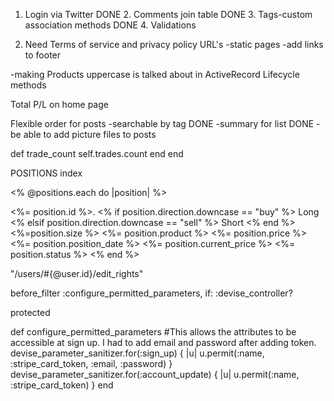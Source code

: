 1. Login via Twitter
DONE 2. Comments join table
DONE 3. Tags-custom association methods
DONE 4. Validations

5. Need Terms of service and privacy policy URL's
 -static pages
 -add links to footer

-making Products uppercase is talked about in
ActiveRecord Lifecycle methods

Total P/L on home page

Flexible order for posts
-searchable by tag
DONE -summary for list
DONE -be able to add picture files to posts


  def trade_count
    self.trades.count
  end
end

POSITIONS index

<% @positions.each do |position| %>
<tr>
  <td><%= position.id %>. </td>
  <td><% if position.direction.downcase == "buy" %>
        Long
      <% elsif position.direction.downcase == "sell" %>
        Short
      <% end %> </td>
  <td><%=position.size %> </td>
  <td><%= position.product %> </td>
  <td><%= position.price %> </td>
  <td><%= position.position_date %> </td>
  <td><%= position.current_price %> </td>
  <td><%= position.status %> </td>
</tr>
  <% end %>
<br />

"/users/#{@user.id}/edit_rights"


<!-- <%= form_tag("/posts", method: "get") do %>
  <p>Filter by topic: <%= select_tag "tag", options_from_collection_for_select(@tags, "id", "name"), include_blank: true %> <%= submit_tag "Filter" %></p>
<% end %> -->

<!-- from ApplicationController -->

before_filter :configure_permitted_parameters, if: :devise_controller?

protected

def configure_permitted_parameters
  #This allows the attributes to be accessible at sign up. I had to add email and password after adding token.
  devise_parameter_sanitizer.for(:sign_up) { |u| u.permit(:name, :stripe_card_token, :email, :password) }
  devise_parameter_sanitizer.for(:account_update) { |u| u.permit(:name, :stripe_card_token) }
end
